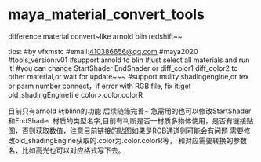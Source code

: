 # maya_material_convert_tools
difference material convert~like arnold blin redshift~~

tips:
#by vfxmstc 
#email:410386656@qq.com
#maya2020
#tools_version:v01
#support:arnold to blin
#just select all materials and run it!
#you can change StartShader EndShader  or diff_color1  diff_color2  to other material,or wait for update~~~
#support mulity shadingengine,or tex or parm number connect，if error with RGB file, fix it:get old_shadingEnginefile color>.color.colorR

目前只有arnold 转blinn的功能  后续随缘完善~
急需用的也可以修改StartShader和EndShader  材质的类型名字,目前有判断是否一材质多物体使用，是否有链接贴图，否则获取数值，注意目前链接的贴图如果是RGB通道则可能会有问题 需要修改old_shadingEngine获取的.color为.color.colorR等，
和对应需要转换的参数名，比如高光也可以对应格式写下去。


